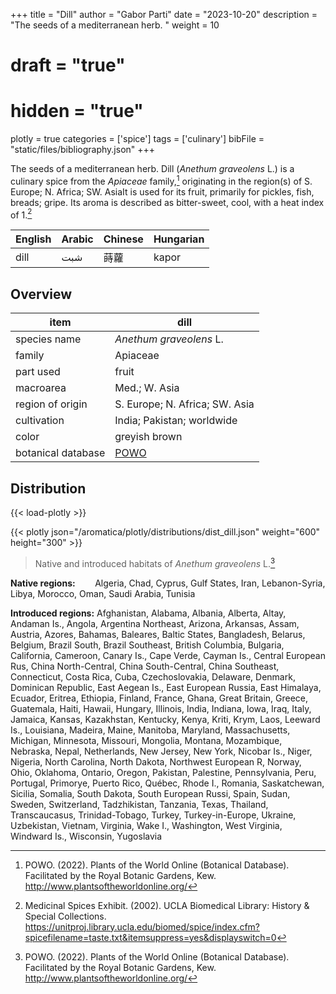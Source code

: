 +++
title = "Dill"
author = "Gabor Parti"
date = "2023-10-20"
description = "The seeds of a mediterranean herb. "
weight = 10
# draft = "true"
# hidden = "true"
plotly = true
categories = ['spice']
tags = ['culinary']
bibFile = "static/files/bibliography.json"
+++

The seeds of a mediterranean herb. Dill (*Anethum graveolens* L.) is a culinary spice from the *Apiaceae* family,[^powo] originating in the region(s) of S. Europe; N. Africa; SW. AsiaIt is used for its fruit, primarily for pickles, fish, breads; gripe. Its aroma is described as bitter-sweet, cool, with a heat index of 1.[^ucla_medicinal_2002]

|English|Arabic|Chinese|Hungarian|
|-------|------|-------|---------|
|  dill |  شبت |   蒔蘿  |  kapor  |

## Overview

|       item       |                        dill                       |
|------------------|---------------------------------------------------|
|   species name   |              *Anethum graveolens* L.              |
|      family      |                      Apiaceae                     |
|     part used    |                       fruit                       |
|     macroarea    |                   Med.; W. Asia                   |
| region of origin |           S. Europe; N. Africa; SW. Asia          |
|    cultivation   |             India; Pakistan; worldwide            |
|       color      |                   greyish brown                   |
|botanical database|[POWO](https://powo.science.kew.org/taxon/837530-1)|



## Distribution

{{< load-plotly >}}

{{< plotly json="/aromatica/plotly/distributions/dist_dill.json" weight="600" height="300" >}}

>Native and introduced habitats of *Anethum graveolens* L.[^powo]

**Native regions:** &nbsp; &nbsp; &nbsp; &nbsp;Algeria, Chad, Cyprus, Gulf States, Iran, Lebanon-Syria, Libya, Morocco, Oman, Saudi Arabia, Tunisia

**Introduced regions:** Afghanistan, Alabama, Albania, Alberta, Altay, Andaman Is., Angola, Argentina Northeast, Arizona, Arkansas, Assam, Austria, Azores, Bahamas, Baleares, Baltic States, Bangladesh, Belarus, Belgium, Brazil South, Brazil Southeast, British Columbia, Bulgaria, California, Cameroon, Canary Is., Cape Verde, Cayman Is., Central European Rus, China North-Central, China South-Central, China Southeast, Connecticut, Costa Rica, Cuba, Czechoslovakia, Delaware, Denmark, Dominican Republic, East Aegean Is., East European Russia, East Himalaya, Ecuador, Eritrea, Ethiopia, Finland, France, Ghana, Great Britain, Greece, Guatemala, Haiti, Hawaii, Hungary, Illinois, India, Indiana, Iowa, Iraq, Italy, Jamaica, Kansas, Kazakhstan, Kentucky, Kenya, Kriti, Krym, Laos, Leeward Is., Louisiana, Madeira, Maine, Manitoba, Maryland, Massachusetts, Michigan, Minnesota, Missouri, Mongolia, Montana, Mozambique, Nebraska, Nepal, Netherlands, New Jersey, New York, Nicobar Is., Niger, Nigeria, North Carolina, North Dakota, Northwest European R, Norway, Ohio, Oklahoma, Ontario, Oregon, Pakistan, Palestine, Pennsylvania, Peru, Portugal, Primorye, Puerto Rico, Québec, Rhode I., Romania, Saskatchewan, Sicilia, Somalia, South Dakota, South European Russi, Spain, Sudan, Sweden, Switzerland, Tadzhikistan, Tanzania, Texas, Thailand, Transcaucasus, Trinidad-Tobago, Turkey, Turkey-in-Europe, Ukraine, Uzbekistan, Vietnam, Virginia, Wake I., Washington, West Virginia, Windward Is., Wisconsin, Yugoslavia

[^powo]: POWO. (2022). Plants of the World Online (Botanical Database). Facilitated by the Royal Botanic Gardens, Kew. http://www.plantsoftheworldonline.org/
[^ucla_medicinal_2002]: Medicinal Spices Exhibit. (2002). UCLA Biomedical Library: History & Special Collections. https://unitproj.library.ucla.edu/biomed/spice/index.cfm?spicefilename=taste.txt&itemsuppress=yes&displayswitch=0

